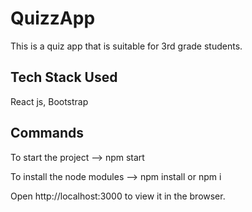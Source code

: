 # QuizzApp
 
This is a quiz app that is suitable for 3rd grade students.

## Tech Stack Used

React js, Bootstrap

## Commands

To start the project --> npm start

To install the node modules --> npm install or npm i

Open http://localhost:3000 to view it in the browser.
